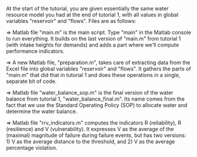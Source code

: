 At the start of the tutorial, you are given essentially the same water resource model you had at the end of tutorial 1, with all values in global variables 
"reservoir" and "flows". Files are as follows:

=> Matlab file "main.m" is the main script. Type "main" in the Matlab console to run everything.
It builds on the last version of "main.m" from tutorial 1 (with intake heights for demands) and adds a part where we'll compute performance indicators.

=> A new Matlab file, "preparation.m", takes care of extracting data from the Excel file into global variables "reservoir" and "flows". 
It gathers the parts of "main.m" that did that in tutorial 1 and does these operations in a single, separate bit of code.

=> Matlab file "water_balance_sop.m" is the final version of the water balance from tutorial 1, "water_balance_final.m". 
Its name comes from the fact that we use the Standard Operating Policy (SOP) to allocate water and determine the water balance.

=> Matlab file "rrv_indicators.m" computes the indicators R (reliability), R (resilience) and V (vulnerability). 
It expresses V as the average of the (maximal) magnitude of failure during failure events, but has two versions: 1) V as the average distance to the threshold, 
and 2) V as the average percentage violation.
